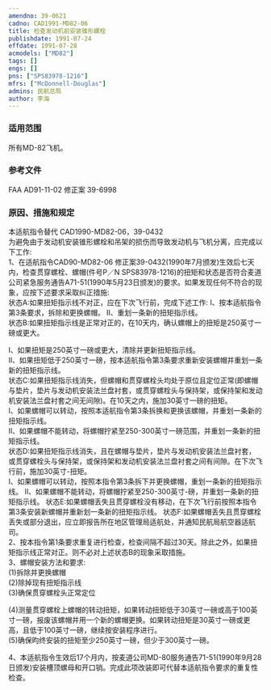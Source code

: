 ```yaml
---
amendno: 39-0621  
cadno: CAD1991-MD82-06  
title: 检查发动机前安装锥形螺栓  
publishdate: 1991-07-24  
effdate: 1991-07-28  
acmodels: ["MD82"]  
tags: []  
engs: []  
pns: ["SPS83978-1216"]  
mfrs: ["McDonnell-Douglas"]  
admins: 民航总局  
author: 李海  
---
```

  
### 适用范围  
所有MD-82飞机。  
  
<!--more-->  
### 参考文件  
  FAA AD91-11-02 修正案 39-6998  
  
### 原因、措施和规定  

  本适航指令替代 CAD1990-MD82-06，39-0432  
  为避免由于发动机安装锥形螺栓和吊架的损伤而导致发动机与飞机分离，应完成以下工作:  
1、在适航指令CAD90-MD82-06 修正案39-0432(1990年7月颁发)生效后七天内，检查贯穿螺栓、螺帽(件号P／N SPS83978-1216)的扭矩和状态是否符合麦道公司紧急服务通告A71-51(1990年5月23日颁发)的要求。如果发现任何不符合的现象，应按下述要求采取纠正措施:  
  状态A:如果扭矩指示线不对正，应在下次飞行前，完成下述工作: Ⅰ、按本适航指令第3条要求，拆除和更换螺帽。 Ⅱ、重划一条新的扭矩指示线。  
  状态B:如果扭矩指示线是正常对正的，在10天内，确认螺帽上的扭矩是250英寸一磅或更大。  
  
  Ⅰ、如果扭矩是250英寸一磅或更大，清除并更新扭矩指示线。  
  Ⅱ、如果扭矩低于250英寸一磅，按本适航指令第3条要求重新安装螺帽并重划一条新的扭矩指示线。  
  状态C:如果扭矩指示线消失，但螺帽和贯穿螺栓头均处于原位且定位正常(即螺帽与垫片，垫片与发动机安装法兰盘衬套，或贯穿螺栓头与保持架，或保持架和发动机安装法兰盘衬套之间无间隙)。在10天之内，施加30英寸一磅的扭矩。  
  Ⅰ、如果螺帽可以转动，按照本适航指令第3条拆换和更换该螺帽，并重划一条新的扭矩指示线。  
  Ⅱ、如果螺帽不能转动，将螺帽拧紧至250-300英寸一磅范围，并重划一条新的扭矩指示线。  
  状态D:如果扭矩指示线消失，且在螺帽与垫片，垫片与发动机安装法兰盘衬套，或贯穿螺栓头与保持架，或保持架和发动机安装法兰盘衬套之间有间隙。在下次飞行前，施加30英寸-扭矩。  
  Ⅰ、如果螺帽可以转动，按照本指令第3条拆下并更换螺帽，重划一条新的扭矩指示线。        Ⅱ、如果螺帽不能转动，将螺帽拧紧至250-300英寸-磅，并重划一条新的扭矩指示线。     状态E:如果螺帽丢失且贯穿螺栓没有移动，在下次飞行前按照本指令第3条安装新螺帽并重新划一条新的扭矩指示线。     状态F:如果螺帽丢失且贯穿螺栓丢失或部分退出，应立即报告所在地区管理局适航处，并通知民航局航空器适航司。  
2、按本指令第1条要求重复进行检查，检查间隔不超过30天。除此之外，如果扭矩指示线正常对正。则不必对上述状态B的现象采取措施。  
3、螺帽安装方法和要求:  
(1)拆除并更换螺帽  
(2)除掉现有扭矩指示线  
(3)确保贯穿螺栓头正常定位  
  
  (4)测量贯穿螺栓上螺帽的转动扭矩，如果转动扭矩低于30英寸一磅或高于100英寸一磅，报废该螺帽并用一个新的螺帽更换。如果转动扭矩是30英寸一磅或更高，且低于100英寸一磅，继续按安装程序进行。  
(5)确保昀终安装的扭矩至少250英寸一磅，但少于300英寸一磅。  
  
4、本适航指令生效后17个月内，按麦道公司MD-80服务通告71-51(1990年9月28日颁发)安装槽顶螺母和开口销。完成此项改装即可代替本适航指令要求的重复性检查。  
